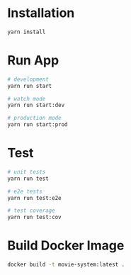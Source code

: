 # **Installation**

```sh
yarn install
```

# **Run App**

```sh
# development
yarn run start

# watch mode
yarn run start:dev

# production mode
yarn run start:prod
```

# **Test**

```sh
# unit tests
yarn run test

# e2e tests
yarn run test:e2e

# test coverage
yarn run test:cov
```

# **Build Docker Image**

```sh
docker build -t movie-system:latest .
```
